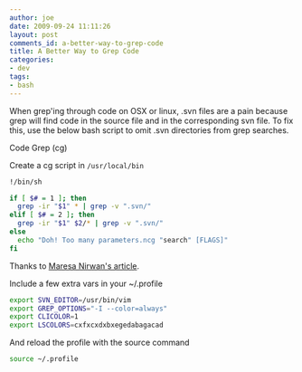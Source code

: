 ```yaml
---
author: joe
date: 2009-09-24 11:11:26
layout: post
comments_id: a-better-way-to-grep-code
title: A Better Way to Grep Code
categories:
- dev
tags:
- bash
---
```


When grep'ing through code on OSX or linux, .svn files are a pain because grep will find code in the source file and in the corresponding svn file. To fix this, use the below bash script to omit .svn directories from grep searches.

Code Grep (cg)

Create a cg script in `/usr/local/bin`

```bash
!/bin/sh

if [ $# = 1 ]; then
  grep -ir "$1" * | grep -v ".svn/"
elif [ $# = 2 ]; then
  grep -ir "$1" $2/* | grep -v ".svn/"
else
  echo "Doh! Too many parameters.ncg "search" [FLAGS]"
fi
```

Thanks to [Maresa Nirwan's article](http://www.microshell.com/sysadmin/unix/customizing-grep-tool-to-exclude-svn/).

Include a few extra vars in your ~/.profile

```bash
export SVN_EDITOR=/usr/bin/vim
export GREP_OPTIONS="-I --color=always"
export CLICOLOR=1
export LSCOLORS=cxfxcxdxbxegedabagacad
```

And reload the profile with the source command

```bash
source ~/.profile
```
